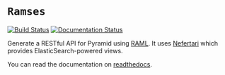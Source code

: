 # `Ramses`
[![Build Status](https://travis-ci.org/brandicted/ramses.svg?branch=master)](https://travis-ci.org/brandicted/ramses)
[![Documentation Status](https://readthedocs.org/projects/ramses/badge/?version=latest)](https://readthedocs.org/projects/ramses/?badge=latest)

Generate a RESTful API for Pyramid using [RAML](http://raml.org). It uses [Nefertari](https://github.com/brandicted/nefertari) which provides ElasticSearch-powered views.

You can read the documentation on [readthedocs](https://ramses.readthedocs.org/en/latest/).
